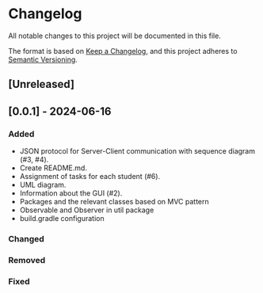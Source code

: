 # Changelog

All notable changes to this project will be documented in this file.

The format is based on [Keep a Changelog](https://keepachangelog.com/en/1.1.0/),
and this project adheres to [Semantic Versioning](https://semver.org/spec/v2.0.0.html).

## [Unreleased]

## [0.0.1] - 2024-06-16

### Added
- JSON protocol for Server-Client communication with sequence diagram (#3, #4).
- Create README.md.
- Assignment of tasks for each student (#6).
- UML diagram.
- Information about the GUI (#2).
- Packages and the relevant classes based on MVC pattern
- Observable and Observer in util package
- build.gradle configuration

### Changed

### Removed

### Fixed
